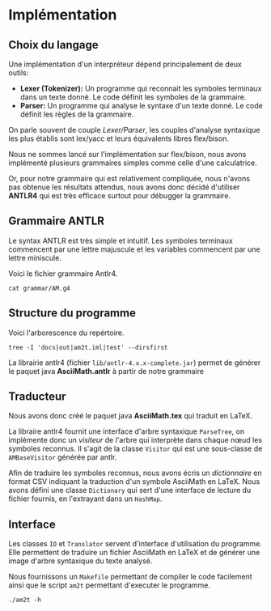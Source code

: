 # Implémentation

## Choix du langage

Une implémentation d'un interpréteur dépend principalement de deux outils:

- **Lexer (Tokenizer):** Un programme qui reconnait les symboles terminaux dans un texte donné. Le code définit les symboles de la grammaire.
- **Parser:** Un programme qui analyse le syntaxe d'un texte donné. Le code définit les règles de la grammaire.

On parle souvent de couple *Lexer/Parser*, les couples d'analyse syntaxique les plus établis sont lex/yacc et leurs équivalents libres flex/bison.

Nous ne sommes lancé sur l'implémentation sur flex/bison, nous avons implémenté plusieurs grammaires simples comme celle d'une calculatrice.

Or, pour notre grammaire qui est relativement compliquée, nous n'avons pas obtenue les résultats attendus, nous avons donc décidé d'utiliser **ANTLR4** qui est très efficace surtout pour débugger la grammaire.

## Grammaire ANTLR

Le syntax ANTLR est très simple et intuitif.
Les symboles terminaux commencent par une lettre majuscule et les variables commencent par une lettre miniscule.

Voici le fichier grammaire Antlr4.
```{bash, comment=NA}
cat grammar/AM.g4
```

## Structure du programme

Voici l'arborescence du repértoire.
```{bash, echo=FALSE, comment=NA}
tree -I 'docs|out|am2t.iml|test' --dirsfirst
```

La librairie antlr4 (fichier `lib/antlr-4.x.x-complete.jar`) permet de générer le paquet java **AsciiMath.antlr** à partir de notre grammaire

## Traducteur

Nous avons donc créé le paquet java **AsciiMath.tex** qui traduit en LaTeX.

La libraire antlr4 fournit une interface d'arbre syntaxique `ParseTree`, on implémente donc un *visiteur* de l'arbre qui
interprète dans chaque nœud les symboles reconnus.
Il s'agit de la classe `Visitor` qui est une sous-classe de `AMBaseVisitor` générée par antlr.

Afin de traduire les symboles reconnus, nous avons écris un *dictionnaire* en format CSV indiquant la traduction d'un symbole AsciiMath en LaTeX.
Nous avons défini une classe `Dictionary` qui sert d'une interface de lecture du fichier fournis, en l'extrayant dans un `HashMap`.

## Interface

Les classes `IO` et `Translator` servent d'interface d'utilisation du programme.
Elle permettent de traduire un fichier AsciiMath en LaTeX et de générer une image d'arbre syntaxique du texte analysé.

Nous fournissons un `Makefile` permettant de compiler le code facilement ainsi que le script `am2t`
permettant d'executer le programme.

```{bash}
./am2t -h
```